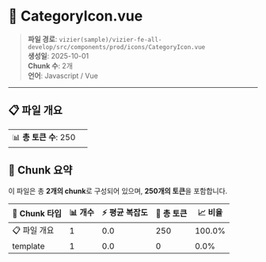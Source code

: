 # 📄 CategoryIcon.vue

> **파일 경로**: `vizier(sample)/vizier-fe-all-develop/src/components/prod/icons/CategoryIcon.vue`  
> **생성일**: 2025-10-01  
> **Chunk 수**: 2개  
> **언어**: Javascript / Vue
---


## 📋 파일 개요

| | |
|--|--|
| 📊 **총 토큰 수**: 250 |  |






## 🧩 Chunk 요약

이 파일은 총 **2개의 chunk**로 구성되어 있으며, **250개의 토큰**을 포함합니다.

| 🧩 Chunk 타입 | 📊 개수 | ⚡ 평균 복잡도 | 📝 총 토큰 | 📈 비율 |
|---------------|--------|-------------|----------|--------|
| 📋 파일 개요 | 1 | 0.0 | 250 | 100.0% |
| template | 1 | 0.0 | 0 | 0.0% |

